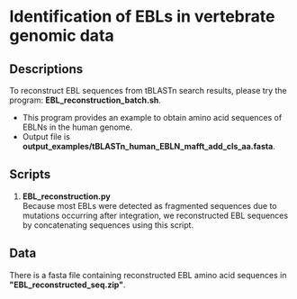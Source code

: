 # Identification of EBLs in vertebrate genomic data  

## Descriptions  
To reconstruct EBL sequences from tBLASTn search results, please try the program: **EBL_reconstruction_batch.sh**.  

- This program provides an example to obtain amino acid sequences of EBLNs in the human genome.  
- Output file is **output_examples/tBLASTn_human_EBLN_mafft_add_cls_aa.fasta**.  

## Scripts  
1. **EBL_reconstruction.py**  
Because most EBLs were detected as fragmented sequences due to mutations occurring after integration, we reconstructed EBL sequences by concatenating sequences using this script.  

## Data  
There is a fasta file containing reconstructed EBL amino acid sequences in **"EBL_reconstructed_seq.zip"**.